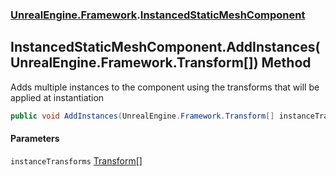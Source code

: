 ### [UnrealEngine.Framework](./UnrealEngine-Framework.md 'UnrealEngine.Framework').[InstancedStaticMeshComponent](./InstancedStaticMeshComponent.md 'UnrealEngine.Framework.InstancedStaticMeshComponent')
## InstancedStaticMeshComponent.AddInstances(UnrealEngine.Framework.Transform[]) Method
Adds multiple instances to the component using the transforms that will be applied at instantiation  
```csharp
public void AddInstances(UnrealEngine.Framework.Transform[] instanceTransforms);
```
#### Parameters
<a name='UnrealEngine-Framework-InstancedStaticMeshComponent-AddInstances(UnrealEngine-Framework-Transform--)-instanceTransforms'></a>
`instanceTransforms` [Transform](./Transform.md 'UnrealEngine.Framework.Transform')[[]](https://docs.microsoft.com/en-us/dotnet/api/System.Array 'System.Array')  
  
